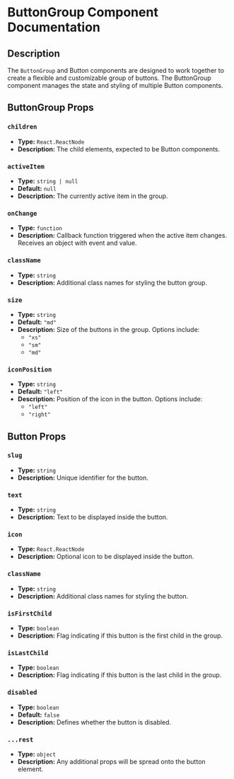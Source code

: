 # ButtonGroup Component Documentation

## Description

The `ButtonGroup` and Button components are designed to work together to create a flexible and customizable group of buttons. The ButtonGroup component manages the state and styling of multiple Button components.

## ButtonGroup Props

### `children`
- **Type:** `React.ReactNode`
- **Description:** The child elements, expected to be Button components.

### `activeItem`
- **Type:** `string | null`
- **Default:** `null`
- **Description:** The currently active item in the group.

### `onChange`
- **Type:** `function`
- **Description:** Callback function triggered when the active item changes. Receives an object with event and value.

### `className`
- **Type:** `string`
- **Description:** Additional class names for styling the button group.

### `size`
- **Type:** `string`
- **Default:** `"md"`
- **Description:** Size of the buttons in the group. Options include:
  - `"xs"`
  - `"sm"`
  - `"md"`

### `iconPosition`
- **Type:** `string`
- **Default:** `"left"`
- **Description:** Position of the icon in the button. Options include:
  - `"left"`
  - `"right"`

## Button Props

### `slug`
- **Type:** `string`
- **Description:** Unique identifier for the button.

### `text`
- **Type:** `string`
- **Description:** Text to be displayed inside the button.

### `icon`
- **Type:** `React.ReactNode`
- **Description:** Optional icon to be displayed inside the button.

### `className`
- **Type:** `string`
- **Description:** Additional class names for styling the button.

### `isFirstChild`
- **Type:** `boolean`
- **Description:** Flag indicating if this button is the first child in the group.

### `isLastChild`
- **Type:** `boolean`
- **Description:** Flag indicating if this button is the last child in the group.

### `disabled`
- **Type:** `boolean`
- **Default:** `false`
- **Description:** Defines whether the button is disabled.

### `...rest`
- **Type:** `object`
- **Description:** Any additional props will be spread onto the button element.
